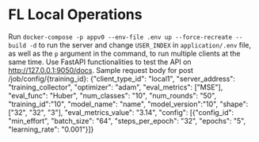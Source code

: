 # FL Local Operations


Run `docker-compose -p appv0 --env-file .env up --force-recreate --build -d` to run the server and change `USER_INDEX` in `application/.env` file, as well as the `p` argument in the command, to run multiple clients at the same time.
Use FastAPI functionalities to test the API on http://127.0.0.1:9050/docs.
Sample request body for post /job/config/{training_id}:
{"client_type_id": "local1",
 "server_address": "training_collector",
 "optimizer": "adam",
 "eval_metrics": ["MSE"],
 "eval_func": "Huber",
 "num_classes": "10",
 "num_rounds": "50",
 "training_id":"10",
 "model_name": "name",
 "model_version":"10",
 "shape": ["32", "32", "3"],
 "eval_metrics_value": "3.14",
 "config": [{"config_id": "min_effort",
   "batch_size": "64",
   "steps_per_epoch": "32",
   "epochs": "5",
   "learning_rate": "0.001"}]}
